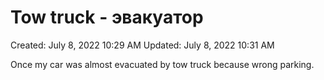 # Tow truck - эвакуатор

Created: July 8, 2022 10:29 AM
Updated: July 8, 2022 10:31 AM

Once my car was almost evacuated by tow truck because wrong parking.